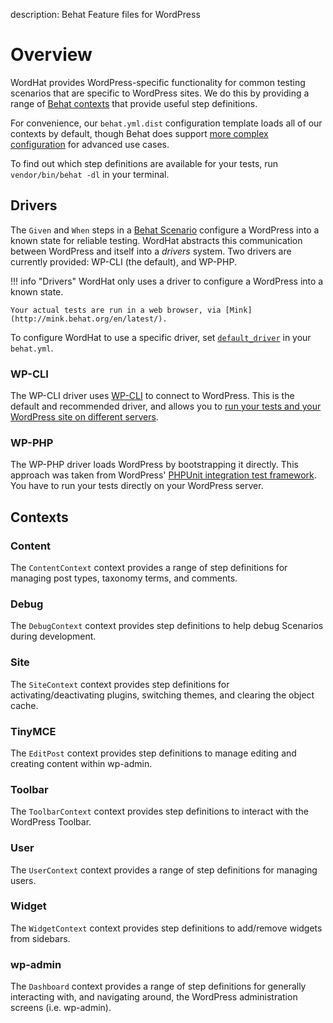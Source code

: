 description: Behat Feature files for WordPress
# Overview

WordHat provides WordPress-specific functionality for common testing scenarios that are specific to WordPress sites. We do this by providing a range of [Behat contexts](/getting-started/behat-intro.md#contexts) that provide useful step definitions.

For convenience, our `behat.yml.dist` configuration template loads all of our contexts by default, though Behat does support [more complex configuration](http://behat.org/en/latest/user_guide/configuration/suites.html) for advanced use cases.

To find out which step definitions are available for your tests, run `vendor/bin/behat -dl` in your terminal.


## Drivers

The `Given` and `When` steps in a [Behat Scenario](/getting-started/behat-intro.md#scenarios) configure a WordPress into a known state for reliable testing. WordHat abstracts this communication between WordPress and itself into a *drivers* system. Two drivers are currently provided: WP-CLI (the default), and WP-PHP.

!!! info "Drivers"
    WordHat only uses a driver to configure a WordPress into a known state.

    Your actual tests are run in a web browser, via [Mink](http://mink.behat.org/en/latest/).

To configure WordHat to use a specific driver, set [`default_driver`](/configuration/settings.md) in your `behat.yml`.

### WP-CLI

The WP-CLI driver uses [WP-CLI](https://wp-cli.org) to connect to WordPress.
This is the default and recommended driver, and allows you to [run your tests and your WordPress site on different servers](https://make.wordpress.org/cli/handbook/running-commands-remotely/).

### WP-PHP

The WP-PHP driver loads WordPress by bootstrapping it directly. This approach was taken from WordPress' [PHPUnit integration test framework](https://make.wordpress.org/core/handbook/testing/automated-testing/phpunit/). You have to run your tests directly on your WordPress server.


## Contexts

### Content

The `ContentContext` context provides a range of step definitions for managing post types, taxonomy terms, and comments.

### Debug

The `DebugContext` context provides step definitions to help debug Scenarios during development.

### Site

The `SiteContext` context provides step definitions for activating/deactivating plugins, switching themes, and clearing the object cache.

### TinyMCE

The `EditPost` context provides step definitions to manage editing and creating content within wp-admin.

### Toolbar

The `ToolbarContext` context provides step definitions to interact with the WordPress Toolbar.

### User

The `UserContext` context provides a range of step definitions for managing users.

### Widget

The `WidgetContext` context provides step definitions to add/remove widgets from sidebars.

### wp-admin

The `Dashboard` context provides a range of step definitions for generally interacting with, and navigating around, the WordPress administration screens (i.e. wp-admin).
